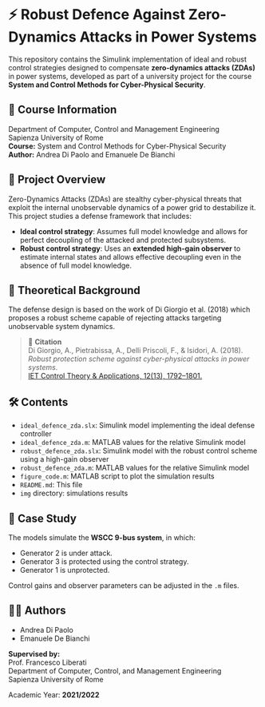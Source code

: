 # ⚡ Robust Defence Against Zero-Dynamics Attacks in Power Systems

This repository contains the Simulink implementation of ideal and robust control strategies designed to compensate **zero-dynamics attacks (ZDAs)** in power systems, developed as part of a university project for the course **System and Control Methods for Cyber-Physical Security**.

## 🏫 Course Information

Department of Computer, Control and Management Engineering  
Sapienza University of Rome  
**Course:** System and Control Methods for Cyber-Physical Security  
**Author:** Andrea Di Paolo and Emanuele De Bianchi  

## 📘 Project Overview

Zero-Dynamics Attacks (ZDAs) are stealthy cyber-physical threats that exploit the internal unobservable dynamics of a power grid to destabilize it. This project studies a defense framework that includes:

- **Ideal control strategy**: Assumes full model knowledge and allows for perfect decoupling of the attacked and protected subsystems.
- **Robust control strategy**: Uses an **extended high-gain observer** to estimate internal states and allows effective decoupling even in the absence of full model knowledge.

## 🧠 Theoretical Background

The defense design is based on the work of Di Giorgio et al. (2018) which proposes a robust scheme capable of rejecting attacks targeting unobservable system dynamics.

> 📄 **Citation**  
> Di Giorgio, A., Pietrabissa, A., Delli Priscoli, F., & Isidori, A. (2018).  
> *Robust protection scheme against cyber-physical attacks in power systems*.  
> [IET Control Theory & Applications, 12(13), 1792–1801.](https://doi.org/10.1049/iet-cta.2017.0725)  

## 🛠️ Contents

- `ideal_defence_zda.slx`: Simulink model implementing the ideal defense controller
- `ideal_defence_zda.m`: MATLAB values for the relative Simulink model
- `robust_defence_zda.slx`: Simulink model with the robust control scheme using a high-gain observer
- `robust_defence_zda.m`: MATLAB values for the relative Simulink model
- `figure_code.m`: MATLAB script to plot the simulation results
- `README.md`: This file
- `img` directory: simulations results

## 🧪 Case Study

The models simulate the **WSCC 9-bus system**, in which:
- Generator 2 is under attack.
- Generator 3 is protected using the control strategy.
- Generator 1 is unprotected.

Control gains and observer parameters can be adjusted in the `.m` files.

## 👨‍🏫 Authors

- Andrea Di Paolo  
- Emanuele De Bianchi

**Supervised by:**  
Prof. Francesco Liberati  
Department of Computer, Control, and Management Engineering  
Sapienza University of Rome

Academic Year: **2021/2022**